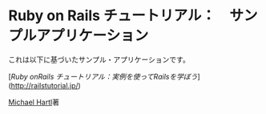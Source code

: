 # Ruby on Rails チュートリアル：　サンプルアプリケーション

これは以下に基づいたサンプル・アプリケーションです。

[*Ruby onRails チュートリアル：実例を使ってRailsを学ぼう*]
(http://railstutorial.jp/)

[Michael Hartl](http://www.michaelhartl.com/)著